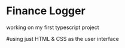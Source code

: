 # Finance Logger
working on my first typescript project

#using just HTML & CSS as the user interface 
